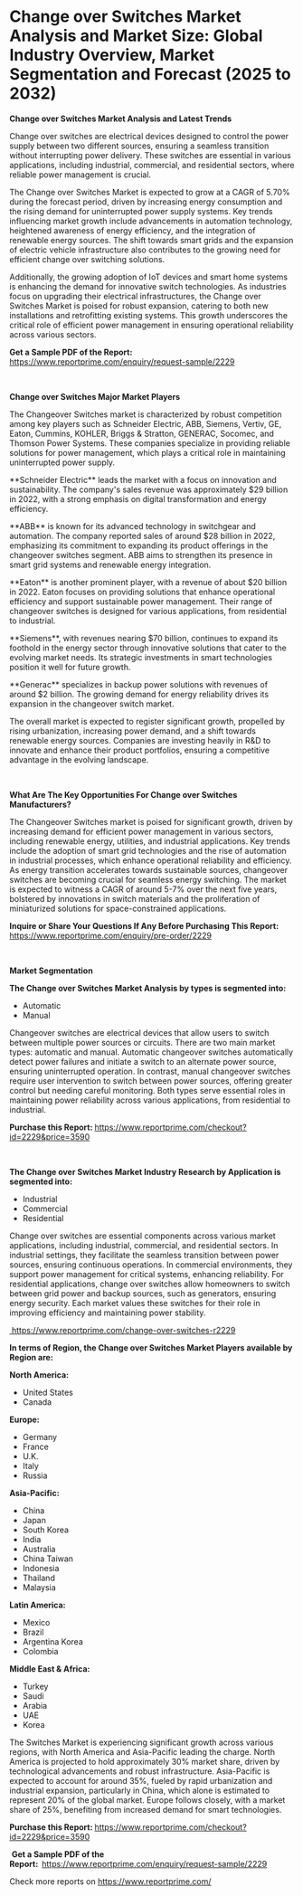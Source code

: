 <p><h1>Change over Switches Market Analysis and Market Size: Global Industry Overview, Market Segmentation and Forecast (2025 to 2032)</h1></p><p><strong>Change over Switches Market Analysis and Latest Trends</strong></p>
<p><p>Change over switches are electrical devices designed to control the power supply between two different sources, ensuring a seamless transition without interrupting power delivery. These switches are essential in various applications, including industrial, commercial, and residential sectors, where reliable power management is crucial. </p><p>The Change over Switches Market is expected to grow at a CAGR of 5.70% during the forecast period, driven by increasing energy consumption and the rising demand for uninterrupted power supply systems. Key trends influencing market growth include advancements in automation technology, heightened awareness of energy efficiency, and the integration of renewable energy sources. The shift towards smart grids and the expansion of electric vehicle infrastructure also contributes to the growing need for efficient change over switching solutions.</p><p>Additionally, the growing adoption of IoT devices and smart home systems is enhancing the demand for innovative switch technologies. As industries focus on upgrading their electrical infrastructures, the Change over Switches Market is poised for robust expansion, catering to both new installations and retrofitting existing systems. This growth underscores the critical role of efficient power management in ensuring operational reliability across various sectors.</p></p>
<p><strong>Get a Sample PDF of the Report:&nbsp;</strong> <a href="https://www.reportprime.com/enquiry/request-sample/2229?utm_campaign=3282&utm_medium=2&utm_source=Github&utm_content=ia&utm_term=18032025&utm_id=change-over-switches">https://www.reportprime.com/enquiry/request-sample/2229</a></p>
<p>&nbsp;</p>
<p><strong>Change over Switches Major Market Players</strong></p>
<p><p>The Changeover Switches market is characterized by robust competition among key players such as Schneider Electric, ABB, Siemens, Vertiv, GE, Eaton, Cummins, KOHLER, Briggs & Stratton, GENERAC, Socomec, and Thomson Power Systems. These companies specialize in providing reliable solutions for power management, which plays a critical role in maintaining uninterrupted power supply.</p><p>**Schneider Electric** leads the market with a focus on innovation and sustainability. The company's sales revenue was approximately $29 billion in 2022, with a strong emphasis on digital transformation and energy efficiency.</p><p>**ABB** is known for its advanced technology in switchgear and automation. The company reported sales of around $28 billion in 2022, emphasizing its commitment to expanding its product offerings in the changeover switches segment. ABB aims to strengthen its presence in smart grid systems and renewable energy integration.</p><p>**Eaton** is another prominent player, with a revenue of about $20 billion in 2022. Eaton focuses on providing solutions that enhance operational efficiency and support sustainable power management. Their range of changeover switches is designed for various applications, from residential to industrial.</p><p>**Siemens**, with revenues nearing $70 billion, continues to expand its foothold in the energy sector through innovative solutions that cater to the evolving market needs. Its strategic investments in smart technologies position it well for future growth.</p><p>**Generac** specializes in backup power solutions with revenues of around $2 billion. The growing demand for energy reliability drives its expansion in the changeover switch market.</p><p>The overall market is expected to register significant growth, propelled by rising urbanization, increasing power demand, and a shift towards renewable energy sources. Companies are investing heavily in R&D to innovate and enhance their product portfolios, ensuring a competitive advantage in the evolving landscape.</p></p>
<p>&nbsp;</p>
<p><strong>What Are The Key Opportunities For Change over Switches Manufacturers?</strong></p>
<p><p>The Changeover Switches market is poised for significant growth, driven by increasing demand for efficient power management in various sectors, including renewable energy, utilities, and industrial applications. Key trends include the adoption of smart grid technologies and the rise of automation in industrial processes, which enhance operational reliability and efficiency. As energy transition accelerates towards sustainable sources, changeover switches are becoming crucial for seamless energy switching. The market is expected to witness a CAGR of around 5-7% over the next five years, bolstered by innovations in switch materials and the proliferation of miniaturized solutions for space-constrained applications.</p></p>
<p><strong>Inquire or Share Your Questions If Any Before Purchasing This Report:</strong> <a href="https://www.reportprime.com/enquiry/pre-order/2229?utm_campaign=3282&utm_medium=2&utm_source=Github&utm_content=ia&utm_term=18032025&utm_id=change-over-switches">https://www.reportprime.com/enquiry/pre-order/2229</a></p>
<p>&nbsp;</p>
<p><strong>Market Segmentation</strong></p>
<p><strong>The Change over Switches Market Analysis by types is segmented into:</strong></p>
<p><ul><li>Automatic</li><li>Manual</li></ul></p>
<p><p>Changeover switches are electrical devices that allow users to switch between multiple power sources or circuits. There are two main market types: automatic and manual. Automatic changeover switches automatically detect power failures and initiate a switch to an alternate power source, ensuring uninterrupted operation. In contrast, manual changeover switches require user intervention to switch between power sources, offering greater control but needing careful monitoring. Both types serve essential roles in maintaining power reliability across various applications, from residential to industrial.</p></p>
<p><strong>Purchase this Report:&nbsp;</strong><a href="https://www.reportprime.com/checkout?id=2229&price=3590&utm_campaign=3282&utm_medium=2&utm_source=Github&utm_content=ia&utm_term=18032025&utm_id=change-over-switches">https://www.reportprime.com/checkout?id=2229&price=3590</a></p>
<p>&nbsp;</p>
<p><strong>The Change over Switches Market Industry Research by Application is segmented into:</strong></p>
<p><ul><li>Industrial</li><li>Commercial</li><li>Residential</li></ul></p>
<p><p>Change over switches are essential components across various market applications, including industrial, commercial, and residential sectors. In industrial settings, they facilitate the seamless transition between power sources, ensuring continuous operations. In commercial environments, they support power management for critical systems, enhancing reliability. For residential applications, change over switches allow homeowners to switch between grid power and backup sources, such as generators, ensuring energy security. Each market values these switches for their role in improving efficiency and maintaining power stability.</p></p>
<p><a href="https://www.reportprime.com/change-over-switches-r2229?utm_campaign=3282&utm_medium=2&utm_source=Github&utm_content=ia&utm_term=18032025&utm_id=change-over-switches">&nbsp;https://www.reportprime.com/change-over-switches-r2229</a></p>
<p><strong>In terms of Region, the Change over Switches Market Players available by Region are:</strong></p>
<p>
    <p> <strong> North America: </strong>
        <ul>
            <li>United States</li>
            <li>Canada</li>
        </ul>
        </p> 
    <p> <strong> Europe: </strong>
        <ul>
            <li>Germany</li>
            <li>France</li>
            <li>U.K.</li>
            <li>Italy</li>
            <li>Russia</li>
        </ul>
        </p> 
    <p> <strong> Asia-Pacific: </strong>
        <ul>
            <li>China</li>
            <li>Japan</li>
            <li>South Korea</li>
            <li>India</li>
            <li>Australia</li>
            <li>China Taiwan</li>
            <li>Indonesia</li>
            <li>Thailand</li>
            <li>Malaysia</li>
        </ul>
        </p> 
    <p> <strong> Latin America: </strong>
        <ul>
            <li>Mexico</li>
            <li>Brazil</li>
            <li>Argentina Korea</li>
            <li>Colombia</li>
        </ul>
        </p> 
    <p> <strong> Middle East & Africa: </strong>
        <ul>
            <li>Turkey</li>
            <li>Saudi</li>
            <li>Arabia</li>
            <li>UAE</li>
            <li>Korea</li>
        </ul>
    </p>
    </p>
<p><p>The Switches Market is experiencing significant growth across various regions, with North America and Asia-Pacific leading the charge. North America is projected to hold approximately 30% market share, driven by technological advancements and robust infrastructure. Asia-Pacific is expected to account for around 35%, fueled by rapid urbanization and industrial expansion, particularly in China, which alone is estimated to represent 20% of the global market. Europe follows closely, with a market share of 25%, benefiting from increased demand for smart technologies.</p></p>
<p><strong>Purchase this Report: </strong><a href="https://www.reportprime.com/checkout?id=2229&price=3590&utm_campaign=3282&utm_medium=2&utm_source=Github&utm_content=ia&utm_term=18032025&utm_id=change-over-switches">https://www.reportprime.com/checkout?id=2229&price=3590</a></p>
<p>&nbsp;<strong>Get a Sample PDF of the Report:&nbsp;&nbsp;</strong><a href="https://www.reportprime.com/enquiry/request-sample/2229?utm_campaign=3282&utm_medium=2&utm_source=Github&utm_content=ia&utm_term=18032025&utm_id=change-over-switches">https://www.reportprime.com/enquiry/request-sample/2229</a></p>
<p><strong></strong></p>
<p>Check more reports on <a href="https://www.reportprime.com/?utm_campaign=3282&utm_medium=2&utm_source=Github&utm_content=ia&utm_term=18032025&utm_id=change-over-switches">https://www.reportprime.com/</a></p>